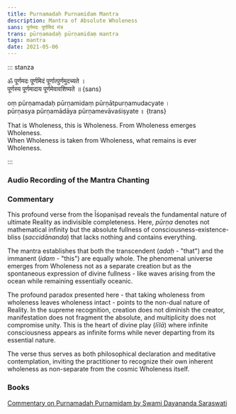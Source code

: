 ```yaml
---
title: Purnamadah Purnamidam Mantra
description: Mantra of Absolute Wholeness
sans: पूर्णमदः पूर्णमिदं मंत्र
trans: pūrṇamadaḥ pūrṇamidaṃ mantra
tags: mantra
date: 2021-05-06
---
```


::: stanza

ॐ पूर्णमदः पूर्णमिदं पूर्णात्पुर्णमुदच्यते ।  
पूर्णस्य पूर्णमादाय पूर्णमेवावशिष्यते ॥ {sans}

oṃ pūrṇamadaḥ pūrṇamidaṃ pūrṇātpurṇamudacyate ।  
pūrṇasya pūrṇamādāya pūrṇamevāvaśiṣyate ॥ {trans}

That is Wholeness, this is Wholeness. From Wholeness emerges Wholeness.  
When Wholeness is taken from Wholeness, what remains is ever Wholeness.

:::

### Audio Recording of the Mantra Chanting

<audio-player title="Purnamadah" file="/audio/purnam.mp3" />

### Commentary

This profound verse from the Īśopaniṣad reveals the fundamental nature of ultimate Reality as indivisible completeness. Here, _pūrṇa_ denotes not mathematical infinity but the absolute fullness of consciousness-existence-bliss (_saccidānanda_) that lacks nothing and contains everything.

The mantra establishes that both the transcendent (_adaḥ_ - "that") and the immanent (_idam_ - "this") are equally whole. The phenomenal universe emerges from Wholeness not as a separate creation but as the spontaneous expression of divine fullness - like waves arising from the ocean while remaining essentially oceanic.

The profound paradox presented here - that taking wholeness from wholeness leaves wholeness intact - points to the non-dual nature of Reality. In the supreme recognition, creation does not diminish the creator, manifestation does not fragment the absolute, and multiplicity does not compromise unity. This is the heart of divine play (_līlā_) where infinite consciousness appears as infinite forms while never departing from its essential nature.

The verse thus serves as both philosophical declaration and meditative contemplation, inviting the practitioner to recognize their own inherent wholeness as non-separate from the cosmic Wholeness itself.

### Books

[Commentary on Purnamadah Purnamidam by Swami Dayananda Saraswati](/books/SwamiDayanandaEng.pdf)
